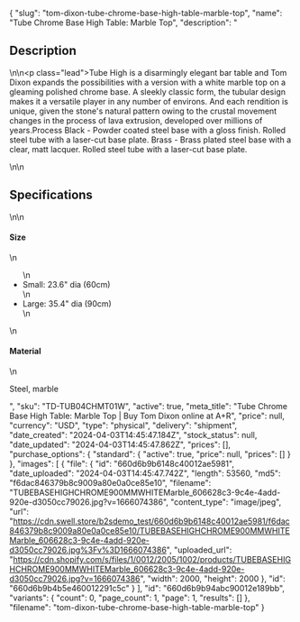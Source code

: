 {
  "slug": "tom-dixon-tube-chrome-base-high-table-marble-top",
  "name": "Tube Chrome Base High Table: Marble Top",
  "description": "<h2>Description</h2>\n<!-- split -->\n<p class=\"lead\">Tube High is a disarmingly elegant bar table and Tom Dixon expands the possibilities with a version with a white marble top on a gleaming polished chrome base. A sleekly classic form, the tubular design makes it a versatile player in any number of environs. And each rendition is unique, given the stone's natural pattern owing to the crustal movement changes in the process of lava extrusion, developed over millions of years.Process Black - Powder coated steel base with a gloss finish. Rolled steel tube with a laser-cut base plate. Brass - Brass plated steel base with a clear, matt lacquer. Rolled steel tube with a laser-cut base plate.</p>\n<!-- split -->\n<h2>Specifications</h2>\n<!-- split -->\n<h4>Size</h4>\n<ul>\n<li>Small: 23.6\" dia (60cm)</li>\n<li>Large: 35.4\" dia (90cm)</li>\n</ul>\n<h4>Material</h4>\n<p>Steel, marble</p>",
  "sku": "TD-TUB04CHMT01W",
  "active": true,
  "meta_title": "Tube Chrome Base High Table: Marble Top | Buy Tom Dixon online at A+R",
  "price": null,
  "currency": "USD",
  "type": "physical",
  "delivery": "shipment",
  "date_created": "2024-04-03T14:45:47.184Z",
  "stock_status": null,
  "date_updated": "2024-04-03T14:45:47.862Z",
  "prices": [],
  "purchase_options": {
    "standard": {
      "active": true,
      "price": null,
      "prices": []
    }
  },
  "images": [
    {
      "file": {
        "id": "660d6b9b6148c40012ae5981",
        "date_uploaded": "2024-04-03T14:45:47.742Z",
        "length": 53560,
        "md5": "f6dac846379b8c9009a80e0a0ce85e10",
        "filename": "TUBEBASEHIGHCHROME900MMWHITEMarble_606628c3-9c4e-4add-920e-d3050cc79026.jpg?v=1666074386",
        "content_type": "image/jpeg",
        "url": "https://cdn.swell.store/b2sdemo_test/660d6b9b6148c40012ae5981/f6dac846379b8c9009a80e0a0ce85e10/TUBEBASEHIGHCHROME900MMWHITEMarble_606628c3-9c4e-4add-920e-d3050cc79026.jpg%3Fv%3D1666074386",
        "uploaded_url": "https://cdn.shopify.com/s/files/1/0012/2005/1002/products/TUBEBASEHIGHCHROME900MMWHITEMarble_606628c3-9c4e-4add-920e-d3050cc79026.jpg?v=1666074386",
        "width": 2000,
        "height": 2000
      },
      "id": "660d6b9b4b5e460012291c5c"
    }
  ],
  "id": "660d6b9b94abc90012e189bb",
  "variants": {
    "count": 0,
    "page_count": 1,
    "page": 1,
    "results": []
  },
  "filename": "tom-dixon-tube-chrome-base-high-table-marble-top"
}